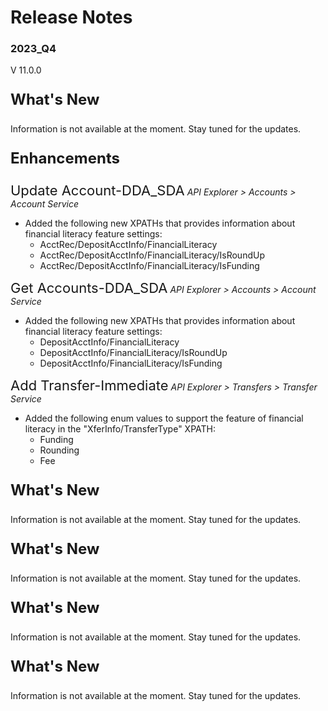 # Release Notes 
### 2023_Q4
V 11.0.0
<!-- 
type: tab 
titles: Premier, Precision, Signature, Cleartouch, DNA, Finxact
-->


<p style="font-size: 24px; font-weight: bold;">What's New </p>
Information is not available at the moment. Stay tuned for the updates.

<!-- type: tab -->
<p style="font-size: 24px; font-weight: bold;">Enhancements </p>

<span style="font-size: 22px; ">Update Account-DDA_SDA</span> *API Explorer > Accounts > Account Service*


- Added the following new XPATHs that provides information about financial literacy feature settings:
	- AcctRec/DepositAcctInfo/FinancialLiteracy
	- AcctRec/DepositAcctInfo/FinancialLiteracy/IsRoundUp
	- AcctRec/DepositAcctInfo/FinancialLiteracy/IsFunding


<span style="font-size: 22px; ">Get Accounts-DDA_SDA</span> *API Explorer > Accounts > Account Service*


- Added the following new XPATHs that provides information about financial literacy feature settings:
	- DepositAcctInfo/FinancialLiteracy
	- DepositAcctInfo/FinancialLiteracy/IsRoundUp
	- DepositAcctInfo/FinancialLiteracy/IsFunding


<span style="font-size: 22px; ">Add Transfer-Immediate</span> *API Explorer > Transfers > Transfer Service*


- Added the following enum values to support the feature of financial literacy in the "XferInfo/TransferType" XPATH:
	- Funding
	- Rounding
	- Fee


<!-- type: tab -->
<p style="font-size: 24px; font-weight: bold;">What's New </p>
Information is not available at the moment. Stay tuned for the updates.

<!-- type: tab -->
<p style="font-size: 24px; font-weight: bold;">What's New </p>
Information is not available at the moment. Stay tuned for the updates.

<!-- type: tab -->
<p style="font-size: 24px; font-weight: bold;">What's New </p>
Information is not available at the moment. Stay tuned for the updates.

<!-- type: tab -->
<p style="font-size: 24px; font-weight: bold;">What's New </p>
Information is not available at the moment. Stay tuned for the updates.
<!-- type: tab-end -->
